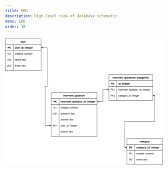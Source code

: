 ```yaml
---
title: ERD
description: High-level view of database schematic.
menu: ERD
order: 10
---
```


[![ERD diagram](images/interviewQuestions.svg)](pdf/interviewQuestions.pdf)